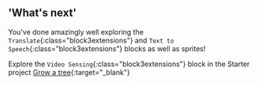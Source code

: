 ## 'What's next'
You've done amazingly well exploring the `Translate`{:class="block3extensions"} and `Text to Speech`{:class="block3extensions"} blocks as well as sprites!

Explore the `Video Sensing`{:class="block3extensions"} block in the Starter project [Grow a tree](https://projects.raspberrypi.org/en/projects/grow-a-tree){:target="_blank"}
